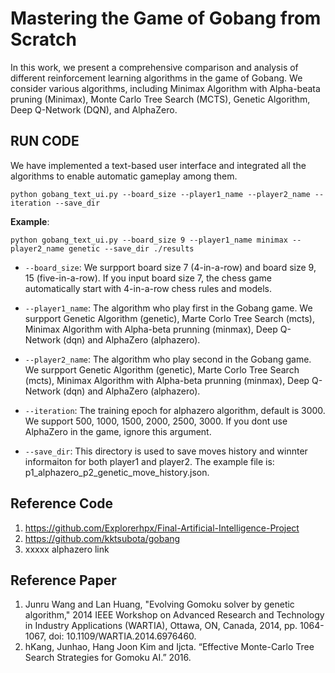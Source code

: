 # Mastering the Game of Gobang from Scratch

In this work, we present a comprehensive comparison and analysis of different reinforcement learning algorithms in the game of Gobang. We consider various algorithms, including Minimax Algorithm with Alpha-beata pruning (Minimax), Monte Carlo Tree Search (MCTS), Genetic Algorithm, Deep Q-Network (DQN), and AlphaZero. 


## RUN CODE
We have implemented a text-based user interface and integrated all the algorithms to enable automatic gameplay among them.

~~~~
python gobang_text_ui.py --board_size --player1_name --player2_name --iteration --save_dir
~~~~

**Example**: 


~~~~
python gobang_text_ui.py --board_size 9 --player1_name minimax --player2_name genetic --save_dir ./results
~~~~

* `--board_size`: We surpport board size 7 (4-in-a-row) and board size 9, 15 (five-in-a-row). If you input board size 7, the chess game automatically start with 4-in-a-row chess rules and models. 

* `--player1_name`: The algorithm who play first in the Gobang game. We surpport Genetic Algorithm (genetic), Marte Corlo Tree Search (mcts), Minimax Algorithm with Alpha-beta prunning (minmax), Deep Q-Network (dqn) and AlphaZero (alphazero).

* `--player2_name`: The algorithm who play second in the Gobang game. We surpport Genetic Algorithm (genetic), Marte Corlo Tree Search (mcts), Minimax Algorithm with Alpha-beta prunning (minmax), Deep Q-Network (dqn) and AlphaZero (alphazero).

* `--iteration`: The training epoch for alphazero algorithm, default is 3000. We support 500, 1000, 1500, 2000, 2500, 3000. If you dont use AlphaZero in the game, ignore this argument.

* `--save_dir`: This directory is used to save moves history and winnter informaiton for both player1 and player2. The example file is: p1_alphazero_p2_genetic_move_history.json.


## Reference Code
1. https://github.com/Explorerhpx/Final-Artificial-Intelligence-Project
2. https://github.com/kktsubota/gobang
3. xxxxx alphazero link

## Reference Paper
1. Junru Wang and Lan Huang, "Evolving Gomoku solver by genetic algorithm," 2014 IEEE Workshop on Advanced Research and Technology in Industry Applications (WARTIA), Ottawa, ON, Canada, 2014, pp. 1064-1067, doi: 10.1109/WARTIA.2014.6976460.
2. hKang, Junhao, Hang Joon Kim and Ijcta. “Effective Monte-Carlo Tree Search Strategies for Gomoku AI.” 2016.

